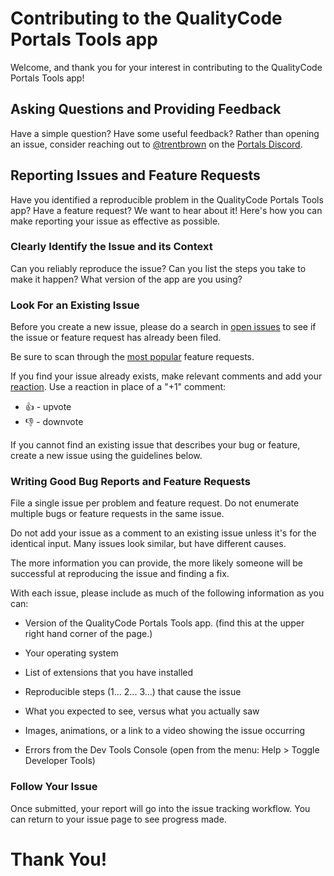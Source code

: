 # Contributing to the QualityCode Portals Tools app

Welcome, and thank you for your interest in contributing to the QualityCode Portals Tools app!
## Asking Questions and Providing Feedback

Have a simple question? Have some useful feedback? Rather than opening an issue, consider reaching out to [@trentbrown](https://discordapp.com/users/trentbrown) on the [Portals Discord](https://discord.gg/portals).

## Reporting Issues and Feature Requests

Have you identified a reproducible problem in the QualityCode Portals Tools app? Have a feature request? We want to hear about it! Here's how you can make reporting your issue as effective as possible.

### Clearly Identify the Issue and its Context

Can you reliably reproduce the issue? Can you list the steps you take to make it happen? What version of the app are you using?

### Look For an Existing Issue

Before you create a new issue, please do a search in [open issues](https://github.com/TrentBrown/portals-quality-code/issues) to see if the issue or feature request has already been filed.

Be sure to scan through the [most popular](https://github.com/TrentBrown/portals-quality-code/issues?q=is%3Aopen+is%3Aissue+label%3Afeature-request+sort%3Areactions-%2B1-desc) feature requests.

If you find your issue already exists, make relevant comments and add your [reaction](https://github.com/blog/2119-add-reactions-to-pull-requests-issues-and-comments). Use a reaction in place of a "+1" comment:

* 👍 - upvote
* 👎 - downvote

If you cannot find an existing issue that describes your bug or feature, create a new issue using the guidelines below.

### Writing Good Bug Reports and Feature Requests

File a single issue per problem and feature request. Do not enumerate multiple bugs or feature requests in the same issue.

Do not add your issue as a comment to an existing issue unless it's for the identical input. Many issues look similar, but have different causes.

The more information you can provide, the more likely someone will be successful at reproducing the issue and finding a fix.

With each issue, please include as much of the following information as you can:

* Version of the QualityCode Portals Tools app. (find this at the upper right hand corner of the page.)

* Your operating system

* List of extensions that you have installed

* Reproducible steps (1... 2... 3...) that cause the issue

* What you expected to see, versus what you actually saw

* Images, animations, or a link to a video showing the issue occurring

* Errors from the Dev Tools Console (open from the menu: Help > Toggle Developer Tools)

### Follow Your Issue

Once submitted, your report will go into the issue tracking workflow. You can return to your issue page to see progress made.

# Thank You!
